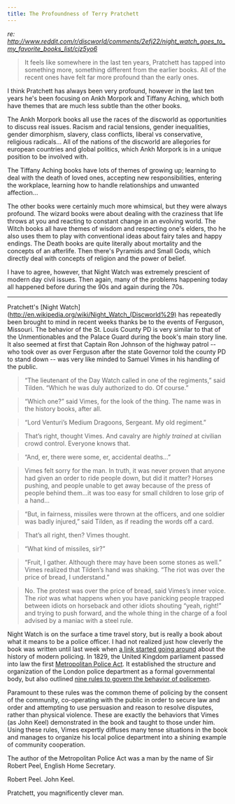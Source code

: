```yaml
---
title: The Profoundness of Terry Pratchett
---
```


*re: http://www.reddit.com/r/discworld/comments/2efj22/night_watch_goes_to_my_favorite_books_list/cjz5yo6*

> It feels like somewhere in the last ten years, Pratchett has tapped into something more, something different from the earlier books. All of the recent ones have felt far more profound than the early ones.

I think Pratchett has always been very profound, however in the last ten years he's been focusing on Ankh Morpork and Tiffany Aching, which both have themes that are much less subtle than the other books.

The Ankh Morpork books all use the races of the discworld as opportunities to discuss real issues. Racism and racial tensions, gender inequalities, gender dimorphism, slavery, class conflicts, liberal vs conservative, religious radicals...  All of the nations of the discworld are allegories for european countries and global politics, which Ankh Morpork is in a unique position to be involved with.

The Tiffany Aching books have lots of themes of growing up; learning to deal with the death of loved ones, accepting new responsibilities, entering the workplace, learning how to handle relationships and unwanted affection...

The other books were certainly much more whimsical, but they were always profound. The wizard books were about dealing with the craziness that life throws at you and reacting to constant change in an evolving world.  The Witch books all have themes of wisdom and respecting one's elders, tho he also uses them to play with conventional ideas about fairy tales and happy endings.  The Death books are quite literally about mortality and the concepts of an afterlife.  Then there's Pyramids and Small Gods, which directly deal with concepts of religion and the power of belief.

I have to agree, however, that Night Watch was extremely prescient of modern day civil issues.  Then again, many of the problems happening today all happened before during the 90s and again during the 70s.

---

Pratchett's [Night Watch](http://en.wikipedia.org/wiki/Night_Watch_(Discworld%29) has repeatedly been brought to mind in recent weeks thanks be to the events of Ferguson, Missouri. The behavior of the St. Louis County PD is very similar to that of the Unmentionables and the Palace Guard during the book's main story line.  It also seemed at first that Captain Ron Johnson of the highway patrol -- who took over as over Ferguson after the state Governor told the county PD to stand down -- was very like minded to Samuel Vimes in his handling of the public.

>“The lieutenant of the Day Watch called in one of the regiments,” said Tilden. “Which he was duly authorized to do. Of course.”

>“Which one?” said Vimes, for the look of the thing. The name was in the history books, after all.

>“Lord Venturi’s Medium Dragoons, Sergeant. My old regiment.”

>That’s right, thought Vimes. And cavalry are *highly trained* at civilian crowd control. Everyone knows that.

>“And, er, there were some, er, accidental deaths…”

>Vimes felt sorry for the man. In truth, it was never proven that anyone had given an order to ride people down, but did it matter? Horses pushing, and people unable to get away because of the press of people behind them…it was too easy for small children to lose grip of a hand…

>“But, in fairness, missiles were thrown at the officers, and one soldier was badly injured,” said Tilden, as if reading the words off a card.

>That’s all right, then? Vimes thought.

>“What kind of missiles, sir?”

>“Fruit, I gather. Although there may have been some stones as well.” Vimes realized that Tilden’s hand was shaking. “The riot was over the price of bread, I understand.”

>No. The protest was over the price of bread, said Vimes’s inner voice. The *riot* was what happens when you have panicking people trapped between idiots on horseback and other idiots shouting “yeah, right!” and trying to push forward, and the whole thing in the charge of a fool advised by a maniac with a steel rule.

Night Watch is on the surface a time travel story, but is really a book about what it means to be a police officer.  I had not realized just how cleverly the book was written until last week when [a link started going around](http://kottke.org/14/08/policing-by-consent) about the history of modern policing.  In 1829, the United Kingdom parliament passed into law the first [Metropolitan Police Act](http://en.wikipedia.org/wiki/Metropolitan_Police_Act_1829).  It established the structure and organization of the London police department as a formal governmental body, but also outlined [nine rules to govern the behavior of policemen](https://www.gov.uk/government/publications/policing-by-consent).

Paramount to these rules was the common theme of policing by the consent of the community, co-operating with the public in order to secure law and order and attempting to use persuasion and reason to resolve disputes, rather than physical violence.  These are exactly the behaviors that Vimes (as John Keel) demonstrated in the book and taught to those under him.  Using these rules, Vimes expertly diffuses many tense situations in the book and manages to organize his local police department into a shining example of community cooperation.

The author of the Metropolitan Police Act was a man by the name of Sir Robert Peel, English Home Secretary.

Robert Peel.  John Keel.

Pratchett, you magnificently clever man.